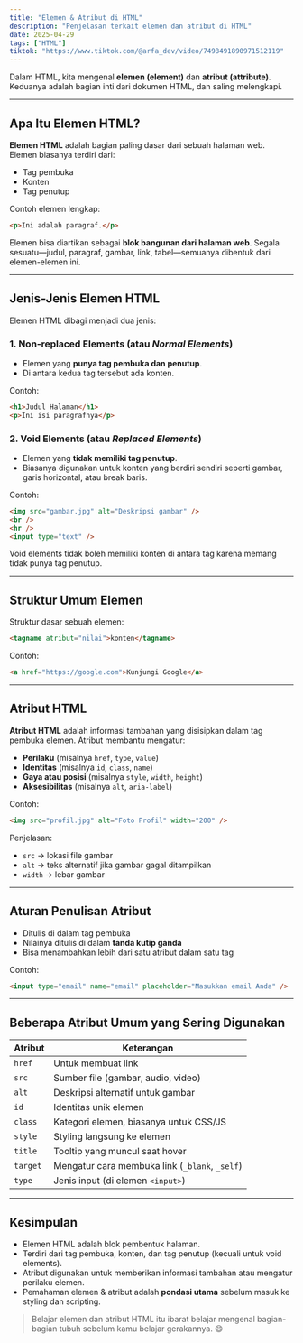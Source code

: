 ```yaml
---
title: "Elemen & Atribut di HTML"
description: "Penjelasan terkait elemen dan atribut di HTML"
date: 2025-04-29
tags: ["HTML"]
tiktok: "https://www.tiktok.com/@arfa_dev/video/7498491890971512119"
---
```


Dalam HTML, kita mengenal **elemen (element)** dan **atribut (attribute)**. Keduanya adalah bagian inti dari dokumen HTML, dan saling melengkapi.

---

## Apa Itu Elemen HTML?

**Elemen HTML** adalah bagian paling dasar dari sebuah halaman web. Elemen biasanya terdiri dari:

- Tag pembuka
- Konten
- Tag penutup

Contoh elemen lengkap:

```html
<p>Ini adalah paragraf.</p>
```

Elemen bisa diartikan sebagai **blok bangunan dari halaman web**. Segala sesuatu—judul, paragraf, gambar, link, tabel—semuanya dibentuk dari elemen-elemen ini.

---

## Jenis-Jenis Elemen HTML

Elemen HTML dibagi menjadi dua jenis:

### 1. Non-replaced Elements (atau _Normal Elements_)

- Elemen yang **punya tag pembuka dan penutup**.
- Di antara kedua tag tersebut ada konten.

Contoh:

```html
<h1>Judul Halaman</h1>
<p>Ini isi paragrafnya</p>
```

### 2. Void Elements (atau _Replaced Elements_)

- Elemen yang **tidak memiliki tag penutup**.
- Biasanya digunakan untuk konten yang berdiri sendiri seperti gambar, garis horizontal, atau break baris.

Contoh:

```html
<img src="gambar.jpg" alt="Deskripsi gambar" />
<br />
<hr />
<input type="text" />
```

Void elements tidak boleh memiliki konten di antara tag karena memang tidak punya tag penutup.

---

## Struktur Umum Elemen

Struktur dasar sebuah elemen:

```html
<tagname atribut="nilai">konten</tagname>
```

Contoh:

```html
<a href="https://google.com">Kunjungi Google</a>
```

---

## Atribut HTML

**Atribut HTML** adalah informasi tambahan yang disisipkan dalam tag pembuka elemen. Atribut membantu mengatur:

- **Perilaku** (misalnya `href`, `type`, `value`)
- **Identitas** (misalnya `id`, `class`, `name`)
- **Gaya atau posisi** (misalnya `style`, `width`, `height`)
- **Aksesibilitas** (misalnya `alt`, `aria-label`)

Contoh:

```html
<img src="profil.jpg" alt="Foto Profil" width="200" />
```

Penjelasan:

- `src` → lokasi file gambar
- `alt` → teks alternatif jika gambar gagal ditampilkan
- `width` → lebar gambar

---

## Aturan Penulisan Atribut

- Ditulis di dalam tag pembuka
- Nilainya ditulis di dalam **tanda kutip ganda**
- Bisa menambahkan lebih dari satu atribut dalam satu tag

Contoh:

```html
<input type="email" name="email" placeholder="Masukkan email Anda" />
```

---

## Beberapa Atribut Umum yang Sering Digunakan

| Atribut  | Keterangan                                     |
| -------- | ---------------------------------------------- |
| `href`   | Untuk membuat link                             |
| `src`    | Sumber file (gambar, audio, video)             |
| `alt`    | Deskripsi alternatif untuk gambar              |
| `id`     | Identitas unik elemen                          |
| `class`  | Kategori elemen, biasanya untuk CSS/JS         |
| `style`  | Styling langsung ke elemen                     |
| `title`  | Tooltip yang muncul saat hover                 |
| `target` | Mengatur cara membuka link (`_blank`, `_self`) |
| `type`   | Jenis input (di elemen `<input>`)              |

---

## Kesimpulan

- Elemen HTML adalah blok pembentuk halaman.
- Terdiri dari tag pembuka, konten, dan tag penutup (kecuali untuk void elements).
- Atribut digunakan untuk memberikan informasi tambahan atau mengatur perilaku elemen.
- Pemahaman elemen & atribut adalah **pondasi utama** sebelum masuk ke styling dan scripting.

> Belajar elemen dan atribut HTML itu ibarat belajar mengenal bagian-bagian tubuh sebelum kamu belajar gerakannya. 😄

